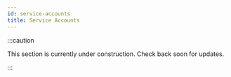 ```yaml
---
id: service-accounts
title: Service Accounts
---
```


:::caution

This section is currently under construction. Check back soon for updates.

:::
